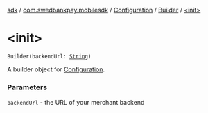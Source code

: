 [sdk](../../../index.md) / [com.swedbankpay.mobilesdk](../../index.md) / [Configuration](../index.md) / [Builder](index.md) / [&lt;init&gt;](./-init-.md)

# &lt;init&gt;

`Builder(backendUrl: `[`String`](https://kotlinlang.org/api/latest/jvm/stdlib/kotlin/-string/index.html)`)`

A builder object for [Configuration](../index.md).

### Parameters

`backendUrl` - the URL of your merchant backend